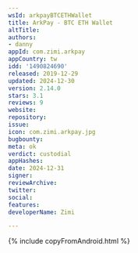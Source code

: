 ```yaml
---
wsId: arkpayBTCETHWallet
title: ArkPay - BTC ETH Wallet
altTitle: 
authors:
- danny
appId: com.zimi.arkpay
appCountry: tw
idd: '1490824690'
released: 2019-12-29
updated: 2024-12-30
version: 2.14.0
stars: 3.1
reviews: 9
website: 
repository: 
issue: 
icon: com.zimi.arkpay.jpg
bugbounty: 
meta: ok
verdict: custodial
appHashes: 
date: 2024-12-31
signer: 
reviewArchive: 
twitter: 
social: 
features: 
developerName: Zimi

---
```


{% include copyFromAndroid.html %}
